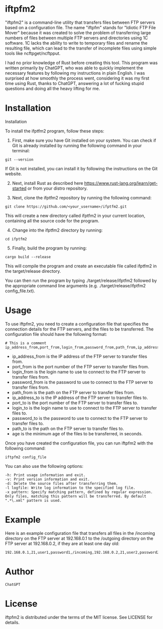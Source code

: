 iftpfm2
=======

"iftpfm2" is a command-line utility that transfers files between FTP servers based on a configuration file. The name "iftpfm" stands for "Idiotic FTP File Mover" because it was created to solve the problem of transferring large numbers of files between multiple FTP servers and directories using 1C software. 1C lacks the ability to write to temporary files and rename the resulting file, which can lead to the transfer of incomplete files using simple tools like ncftpget/ncftpput.

I had no prior knowledge of Rust before creating this tool. This program was written primarily by ChatGPT, who was able to quickly implement the necessary features by following my instructions in plain English. I was surprised at how smoothly the process went, considering it was my first time using Rust, thanks to ChatGPT, answering a lot of fucking stupid questions and doing all the heavy lifting for me.

Installation
============

Installation

To install the ifptfm2 program, follow these steps:

1. First, make sure you have Git installed on your system. You can check if Git is already installed by running the following command in your terminal:

~~~
git --version
~~~

If Git is not installed, you can install it by following the instructions on the Git website.

2. Next, install Rust as described here https://www.rust-lang.org/learn/get-started or from your distro repository.

3. Next, clone the ifptfm2 repository by running the following command:

~~~
git clone https://github.com/<your_username>/ifptfm2.git
~~~

This will create a new directory called ifptfm2 in your current location, containing all the source code for the program.

4. Change into the ifptfm2 directory by running:

~~~
cd ifptfm2
~~~

5. Finally, build the program by running:

~~~
cargo build --release
~~~

This will compile the program and create an executable file called ifptfm2 in the target/release directory.

You can then run the program by typing ./target/release/ifptfm2 followed by the appropriate command line arguments (e.g. ./target/release/ifptfm2 config_file.txt).



Usage
=====

To use iftpfm2, you need to create a configuration file that specifies the connection details for the FTP servers, and the files to be transferred. The configuration file should have the following format:

~~~
# This is a comment
ip_address_from,port_from,login_from,password_from,path_from,ip_address_to,port_to,login_to,password_to,path_to,age
~~~

- ip_address_from is the IP address of the FTP server to transfer files from.
- port_from is the port number of the FTP server to transfer files from.
- login_from is the login name to use to connect to the FTP server to transfer files from.
- password_from is the password to use to connect to the FTP server to transfer files from.
- path_from is the path on the FTP server to transfer files from.
- ip_address_to is the IP address of the FTP server to transfer files to.
- port_to is the port number of the FTP server to transfer files to.
- login_to is the login name to use to connect to the FTP server to transfer files to.
- password_to is the password to use to connect to the FTP server to transfer files to.
- path_to is the path on the FTP server to transfer files to.
- age is the minimum age of the files to be transferred, in seconds.

Once you have created the configuration file, you can run iftpfm2 with the following command:

~~~
iftpfm2 config_file
~~~

You can also use the following options:

    -h: Print usage information and exit.
    -v: Print version information and exit.
    -d: Delete the source files after transferring them.
    -l logfile: Write log information to the specified log file.
    -x pattern: Specify matching pattern, defined by regular expression. Only files, matching this pattern will be transferred. By default ".*\.xml" pattern is used.

Example
=======

Here is an example configuration file that transfers all files in the /incoming directory on the FTP server at 192.168.0.1 to the /outgoing directory on the FTP server at 192.168.0.2, if they are at least one day old:

~~~
192.168.0.1,21,user1,password1,/incoming,192.168.0.2,21,user2,password2,/outgoing/,86400
~~~

Author
======

    ChatGPT

License
=======

iftpfm2 is distributed under the terms of the MIT license. See LICENSE for details.
